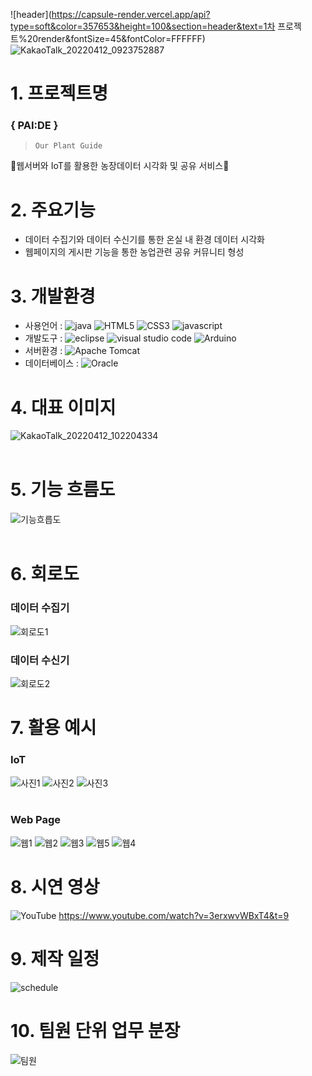 ![header](https://capsule-render.vercel.app/api?type=soft&color=357653&height=100&section=header&text=1차 프로젝트%20render&fontSize=45&fontColor=FFFFFF)
![KakaoTalk_20220412_0923752887](https://user-images.githubusercontent.com/101301693/162855362-d518edf8-bf17-48cc-a4fa-0540d8dc1127.png)
# 1. 프로젝트명
### { PAI:DE }
>     Our Plant Guide
🌲웹서버와 IoT를 활용한 농장데이터 시각화 및 공유 서비스🌲

# 2. 주요기능
* 데이터 수집기와 데이터 수신기를 통한 온실 내 환경 데이터 시각화
* 웹페이지의 게시판 기능을 통한 농업관련 공유 커뮤니티 형성

# 3. 개발환경
* 사용언어 : <img alt="java" src ="https://img.shields.io/badge/Java-007396.svg?&style=for-the-badge&logo=java&logoColor=white"/> <img alt="HTML5" src ="https://img.shields.io/badge/HTML5-E34F26.svg?&style=for-the-badge&logo=html5&logoColor=white"/> <img alt="CSS3" src ="https://img.shields.io/badge/CSS3-1572B6.svg?&style=for-the-badge&logo=css3&logoColor=white"/> <img alt="javascript" src ="https://img.shields.io/badge/JavaScript-F7DF1E.svg?&style=for-the-badge&logo=javascript&logoColor=black"/>
* 개발도구 : <img alt="eclipse" src ="https://img.shields.io/badge/Eclipse IDE-2C2255.svg?&style=for-the-badge&logo=eclipse ide&logoColor=white"/> <img alt="visual studio code" src ="https://img.shields.io/badge/visual studio code-007ACC.svg?&style=for-the-badge&logo=visual studio code&logoColor=white"/> <img alt="Arduino" src ="https://img.shields.io/badge/Arduino-00979D.svg?&style=for-the-badge&logo=Arduino&logoColor=white"/> 
* 서버환경 :  <img alt="Apache Tomcat" src ="https://img.shields.io/badge/Apache Tomcat-F8DC75.svg?&style=for-the-badge&logo=Apache Tomcat&logoColor=black"/>
* 데이터베이스 :  <img alt="Oracle" src ="https://img.shields.io/badge/Oracle-F80000.svg?&style=for-the-badge&logo=Oracle&logoColor=white"/>

# 4. 대표 이미지
![KakaoTalk_20220412_102204334](https://user-images.githubusercontent.com/101301693/162859738-27071389-cdd5-4caf-a060-f37e30e738f9.png)
<br>
<br>
# 5. 기능 흐름도
![기능흐릅도](https://user-images.githubusercontent.com/101301693/162859826-246cac24-fb5f-4f5c-8326-1109aff5fb4b.png)
<br>
<br>
# 6. 회로도
### 데이터 수집기
![회로도1](https://user-images.githubusercontent.com/101301693/162860704-f89fa83a-b3b3-4469-a3b5-23da6d052792.png)
<br>
### 데이터 수신기
![회로도2](https://user-images.githubusercontent.com/101301693/162860728-3c3242cc-ce8a-4601-9878-cae94b18c1d2.png)
<br>
# 7. 활용 예시
### IoT
![사진1](https://user-images.githubusercontent.com/101301693/162862482-a39d1dd2-c426-4043-b9a9-3b12ee1fa413.jpg)
![사진2](https://user-images.githubusercontent.com/101301693/162862502-b1b54349-ef13-467f-8566-8b5747a35de6.png)
![사진3](https://user-images.githubusercontent.com/101301693/162862528-a5a116b3-6a2a-47e6-91c4-3aa71939071c.png)
<br>
<br>
### Web Page
![웹1](https://user-images.githubusercontent.com/101301693/162864499-aef2ca9d-eee6-477f-9dde-13bb6a307a87.png)
![웹2](https://user-images.githubusercontent.com/101301693/162864525-7fb8ee3a-ef72-45ba-adb6-323c3c637869.png)
![웹3](https://user-images.githubusercontent.com/101301693/162864531-02093c55-6e3f-4bf3-8ba7-e485209d0ef1.png)
![웹5](https://user-images.githubusercontent.com/101301693/162864562-8d80b37b-fcf5-4be6-81ec-32e5f9c72535.png)
![웹4](https://user-images.githubusercontent.com/101301693/162864572-270dc17e-a0ba-44f7-88d7-58631171843e.png)
<br>
# 8. 시연 영상
<img alt="YouTube" src ="https://img.shields.io/badge/YouTube-FF0000.svg?&style=for-the-badge&logo=YouTube&logoColor=white"/> https://www.youtube.com/watch?v=3erxwvWBxT4&t=9

# 9. 제작 일정
![schedule](https://user-images.githubusercontent.com/101301693/162860278-dc90e92c-e205-402b-8217-68149ea281b6.png)
<br>

# 10. 팀원 단위 업무 분장
![팀원](https://user-images.githubusercontent.com/101301693/162861045-6e0df630-61c0-486f-a612-7d0ebfc4ce41.png)
